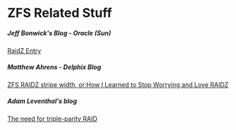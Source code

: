 # ZFS Related Stuff
##### Jeff Bonwick's Blog - Oracle (Sun)
[RaidZ Entry](https://blogs.oracle.com/bonwick/entry/raid_z)
##### Matthew Ahrens - Delphix Blog
[ZFS RAIDZ stripe width, or:How I Learned to Stop Worrying and Love RAIDZ](http://blog.delphix.com/matt/2014/06/06/zfs-stripe-width/)
##### Adam Leventhal's blog
[The need for triple-parity RAID](http://dtrace.org/blogs/ahl/2009/12/21/acm_triple_parity_raid/)
